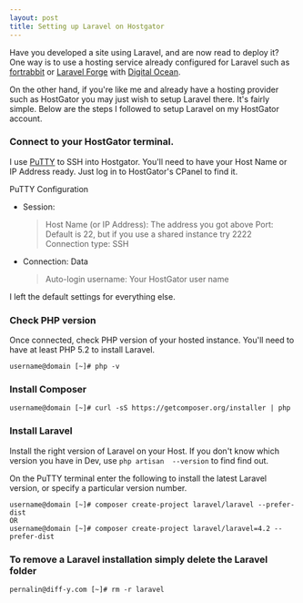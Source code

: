 ```yaml
---
layout: post
title: Setting up Laravel on Hostgator
---
```


Have you developed a site using Laravel, and are now read to deploy it? One way is to use a 
hosting service already configured for Laravel such as [fortrabbit](http://www.fortrabbit.com/) or [Laravel Forge](https://forge.laravel.com/) with [Digital Ocean](https://www.digitalocean.com/).

On the other hand, if you're like me and already have a hosting provider such as HostGator you may just wish to setup 
Laravel there. It's fairly simple. Below are the steps I followed to setup Laravel on my HostGator 
account.

### Connect to your HostGator terminal. 
I use [PuTTY](http://www.putty.org/) to SSH into Hostgator. You'll need to have your Host 
Name or IP Address ready. Just log in to HostGator's CPanel to find it.

PuTTY Configuration
*    Session:
     > Host Name (or IP Address): The address you got above
     > Port: Default is 22, but if you use a shared instance try 2222
     > Connection type: SSH
*    Connection: Data
     > Auto-login username: Your HostGator user name

I left the default settings for everything else.

### Check PHP version

Once connected, check PHP version of your hosted instance. You'll need to have at least PHP 5.2 to install Laravel.

    username@domain [~]# php -v

### Install Composer
    username@domain [~]# curl -sS https://getcomposer.org/installer | php

### Install Laravel
Install the right version of Laravel on your Host. If you don't know which version you have in Dev, use `php artisan 
--version` to find find out.

On the PuTTY terminal enter the following to install the latest Laravel version, or specify a particular version number.

    username@domain [~]# composer create-project laravel/laravel --prefer-dist
    OR
    username@domain [~]# composer create-project laravel/laravel=4.2 --prefer-dist



### To remove a Laravel installation simply delete the Laravel folder
    pernalin@diff-y.com [~]# rm -r laravel